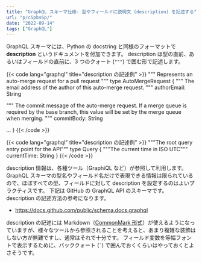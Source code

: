```yaml
---
title: "GraphQL スキーマ仕様: 型やフィールドに説明文 (description) を記述する"
url: "p/c5pbs6p/"
date: "2022-09-14"
tags: ["GraphQL"]
---
```


GraphQL スキーマには、Python の docstring と同様のフォーマットで __description__ というドキュメントを付加できます。
description は型の直前、あるいはフィールドの直前に、3 つのクォート (`"""`) で囲む形で記述します。

{{< code lang="graphql" title="description の記述例" >}}
"""
Represents an auto-merge request for a pull request
"""
type AutoMergeRequest {
  """
  The email address of the author of this auto-merge request.
  """
  authorEmail: String

  """
  The commit message of the auto-merge request. If a merge queue is required by
  the base branch, this value will be set by the merge queue when merging.
  """
  commitBody: String

  ...
}
{{< /code >}}

{{< code lang="graphql" title="description の記述例" >}}
"""The root query entry point for the API"""
type Query {
  """The current time in ISO UTC"""
  currentTime: String
}
{{< /code >}}

description 情報は、各種ツール（GraphiQL など）が参照して利用します。
GraphQL スキーマの型名やフィールド名だけで表現できる情報は限られているので、ほぼすべての型、フィールドに対して description を設定するのはよいプラクティスです。
下記は GitHub の GraphQL API のスキーマです。
description の記述方法の参考になります。

- https://docs.github.com/public/schema.docs.graphql

description の記述には Markdown（[CommonMark 形式](https://commonmark.org/)）が使えるようになっていますが、様々なツールから参照されることを考えると、あまり複雑な装飾はしない方が無難ですし、通常はそれで十分です。
フィールド変数を等幅フォントで表示するために、バッククォート (``` ` ```) で囲んでおくくらいはやっておくとよさそうです。

